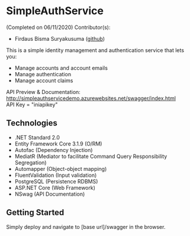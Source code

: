 # SimpleAuthService
(Completed on 06/11/2020)
Contributor(s):
* Firdaus Bisma Suryakusuma ([github](https://github.com/gldnpz17)) 

This is a simple identity management and authentication service that lets you:
* Manage accounts and account emails
* Manage authentication
* Manage account claims

API Preview & Documentation: http://simpleauthservicedemo.azurewebsites.net/swagger/index.html  
API Key = "iniapikey"

## Technologies
* .NET Standard 2.0
* Entity Framework Core 3.1.9 (O/RM)
* Autofac (Dependency Injection)
* MediatR (Mediator to facilitate Command Query Responsibility Segregation)
* Automapper (Object-object mapping)
* FluentValidation (Input validation)
* PostgreSQL (Persistence RDBMS)
* ASP.NET Core (Web Framework)
* NSwag (API Documentation)

## Getting Started
Simply deploy and navigate to [base url]/swagger in the browser.
